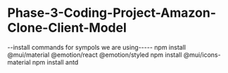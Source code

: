 # Phase-3-Coding-Project-Amazon-Clone-Client-Model
--install commands for sympols we are using----- npm install @mui/material @emotion/react @emotion/styled
                                                 npm install @mui/icons-material
                                                 npm install antd